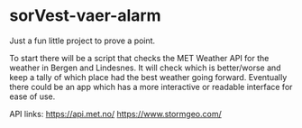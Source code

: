 # sorVest-vaer-alarm
Just a fun little project to prove a point.

To start there will be a script that checks the MET Weather API for the weather in Bergen and Lindesnes.
It will check which is better/worse and keep a tally of which place had the best weather going forward.
Eventually there could be an app which has a more interactive or readable interface for ease of use.


API links:
  https://api.met.no/
  https://www.stormgeo.com/
